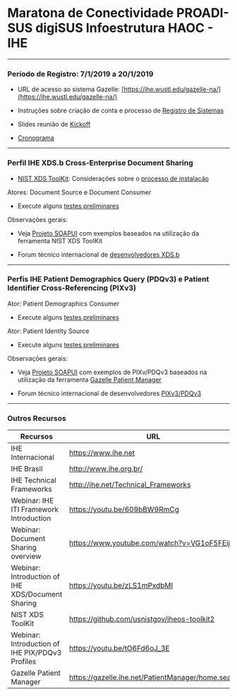 # Maratona de Conectividade PROADI-SUS digiSUS Infoestrutura HAOC - IHE


-----
### Período de Registro: 7/1/2019 a 20/1/2019


- URL de acesso ao sistema Gazelle: [https://ihe.wustl.edu/gazelle-na/](https://ihe.wustl.edu/gazelle-na/)

- Instruções sobre criação de conta e processo de [Registro de Sistemas](Technical%20Instructions/tech_inst-1.md)

- Slides reunião de [Kickoff](http://www.ihe.org.br/siteWP/connectathon-2019-kickoff/)

- [Cronograma](http://www.ihe.org.br/siteWP/connectathon-2019-cronograma/)

-----

### Perfil IHE XDS.b Cross-Enterprise Document Sharing  

- [NIST XDS ToolKit](https://github.com/usnistgov/iheos-toolkit2): Considerações sobre o [processo de instalação](Technical%20Instructions/tech_inst-2.md)

Atores: Document Source e Document Consumer

- Execute alguns [testes preliminares](Technical%20Instructions/tech_inst-3.md)

Observações gerais:

- Veja [Projeto SOAPUI](./SOAPUI%20Projects/NIST%20XDS-Toolkit-Examples-soapui-project.xml) com exemplos baseados na utilização da ferramenta NIST XDS ToolKit 

- Forum técnico internacional de [desenvolvedores XDS.b](https://groups.google.com/forum/#!forum/ihe-xds-implementors)

-----

### Perfis IHE Patient Demographics Query (PDQv3) e Patient Identifier Cross-Referencing (PIXv3)

Ator: Patient Demographics Consumer

- Execute alguns [testes preliminares](Technical%20Instructions/tech_inst-4.md)

Ator: Patient Identity Source 

- Execute alguns [testes preliminares](Technical%20Instructions/tech_inst-5.md)

Observações gerais:

- Veja [Projeto SOAPUI](./SOAPUI%20Projects/Gazelle-Patient-Manager-examples-soapui-project.xml) com exemplos de PIXv/PDQv3 baseados na utilização da ferramenta [Gazelle Patient Manager](https://gazelle.ihe.net/PatientManager/home.seam) 

- Forum técnico internacional de desenvolvedores [PIXv3/PDQv3](https://groups.google.com/forum/#!forum/ihe_pix_pdq_testing)

-----

### Outros Recursos


Recursos | URL
---------|-----
IHE Internacional | https://www.ihe.net 
IHE Brasil | http://www.ihe.org.br/ 
IHE Technical Frameworks | http://ihe.net/Technical_Frameworks 
Webinar: IHE ITI Framework Introduction | https://youtu.be/609bBW9RmCg 
Webinar: Document Sharing overview | https://www.youtube.com/watch?v=VG1oF5FEijY  
Webinar: Introduction of IHE XDS/Document Sharing | https://youtu.be/zLS1mPxdbMI
NIST XDS ToolKit | https://github.com/usnistgov/iheos-toolkit2
Webinar: Introduction of IHE PIX/PDQv3 Profiles | https://youtu.be/tO6Fd6oJ_3E 
Gazelle Patient Manager | https://gazelle.ihe.net/PatientManager/home.seam




